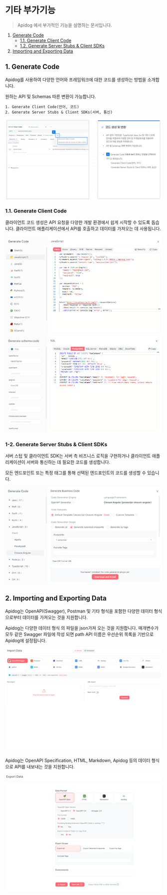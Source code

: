 # 기타 부가기능

> Apidog 에서 부가적인 기능을 설명하는 문서입니다.

1. [Generate Code](#1-generate-code)
   - [1.1. Generate Client Code](#11-generate-client-code)
   - [1.2. Generate Server Stubs & Client SDKs](#12-generate-server-stubs-and-client-sdks)
2. [Importing and Exporting Data](#2-importing-and-exporting-data)

## 1. Generate Code

Apidog를 사용하여 다양한 언어와 프레임워크에 대한 코드를 생성하는 방법을 소개합니다.

원하는 API 및 Schemas 따른 변환이 가능합니다.

    1. Generate Client Code(언어, 코드)
    2. Generate Server Stubs & Client SDKs(서버, 통신)

![generate-code-1](/docs/order-feature/generate-code-1.png)

### 1.1. Generate Client Code

클라이언트 코드 생성은 API 요청을 다양한 개발 환경에서 쉽게 시작할 수 있도록 돕습니다.
클라이언트 애플리케이션에서 API를 호출하고 데이터를 가져오는 데 사용됩니다.

![generate-code-2](/docs/order-feature/generate-code-2.png)
![generate-code-3](/docs/order-feature/generate-code-3.png)

### 1-2. Generate Server Stubs & Client SDKs

서버 스텁 및 클라이언트 SDK는 서버 측 비즈니스 로직을 구현하거나 클라이언트 애플리케이션이 서버와 통신하는 데 필요한 코드를 생성합니다.

모든 엔드포인트 또는 특정 태그를 통해 선택된 엔드포인트의 코드를 생성할 수 있습니다.

![generate-code-4](/docs/order-feature/generate-code-4.png)

## 2. Importing and Exporting Data

Apidog는 OpenAPI(Swagger), Postman 및 기타 형식을 포함한 다양한 데이터 형식으로부터 데이터를 가져오는 것을 지원합니다.

Apidog는 다양한 데이터 형식 의 파일을 json가져 오는 것을 지원합니다.
매개변수가 모두 같은 Swagger 파일에 작성 되면 path API 이름은 우선순위 목록을 기반으로 Apidog에 설정됩니다.

![importing-and-exporting-data-1](/docs/order-feature/importing-and-exporting-data-1.png)

Apidog는 OpenAPI Specification, HTML, Markdown, Apidog 등의 데이터 형식으로 API를 내보내는 것을 지원합니다.

![importing-and-exporting-data-2](/docs/order-feature/importing-and-exporting-data-2.png)
